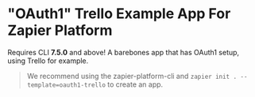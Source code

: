 # "OAuth1" Trello Example App For Zapier Platform

Requires CLI **7.5.0** and above! A barebones app that has OAuth1 setup, using Trello for example.

> We recommend using the zapier-platform-cli and `zapier init . --template=oauth1-trello` to create an app.
